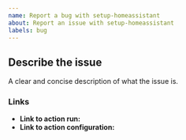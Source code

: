 ```yaml
---
name: Report a bug with setup-homeassistant
about: Report an issue with setup-homeassistant
labels: bug
---
```


## Describe the issue

A clear and concise description of what the issue is.

### Links

- **Link to action run:**
- **Link to action configuration:**


<!-- IssueTemplateID: issue_action -->